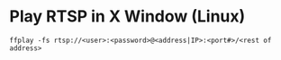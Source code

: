 
# Play RTSP in X Window (Linux)

`ffplay -fs rtsp://<user>:<password>@<address|IP>:<port#>/<rest of address>`
